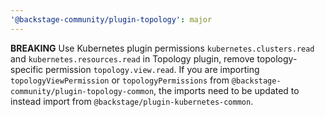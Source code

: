 ```yaml
---
'@backstage-community/plugin-topology': major
---
```


**BREAKING** Use Kubernetes plugin permissions `kubernetes.clusters.read` and `kubernetes.resources.read` in Topology plugin, remove topology-specific permission `topology.view.read`.
If you are importing `topologyViewPermission` or `topologyPermissions` from `@backstage-community/plugin-topology-common`, the imports need to be updated to instead import from `@backstage/plugin-kubernetes-common`.
